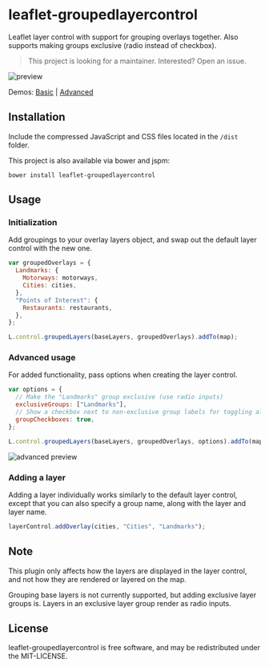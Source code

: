 # leaflet-groupedlayercontrol

Leaflet layer control with support for grouping overlays together.
Also supports making groups exclusive (radio instead of checkbox).

> This project is looking for a maintainer. Interested? Open an issue.

![preview](preview.png)

Demos: [Basic](http://ismyrnow.github.io/leaflet-groupedlayercontrol/example/basic.html) |
[Advanced](http://ismyrnow.github.io/leaflet-groupedlayercontrol/example/advanced.html)

## Installation

Include the compressed JavaScript and CSS files located in the `/dist` folder.

This project is also available via bower and jspm:

```
bower install leaflet-groupedlayercontrol
```

## Usage

### Initialization

Add groupings to your overlay layers object, and swap out the default layer
control with the new one.

```javascript
var groupedOverlays = {
  Landmarks: {
    Motorways: motorways,
    Cities: cities,
  },
  "Points of Interest": {
    Restaurants: restaurants,
  },
};

L.control.groupedLayers(baseLayers, groupedOverlays).addTo(map);
```

### Advanced usage

For added functionality, pass options when creating the layer control.

```javascript
var options = {
  // Make the "Landmarks" group exclusive (use radio inputs)
  exclusiveGroups: ["Landmarks"],
  // Show a checkbox next to non-exclusive group labels for toggling all
  groupCheckboxes: true,
};

L.control.groupedLayers(baseLayers, groupedOverlays, options).addTo(map);
```

![advanced preview](preview-advanced.png)

### Adding a layer

Adding a layer individually works similarly to the default layer control,
except that you can also specify a group name, along with the layer and layer name.

```javascript
layerControl.addOverlay(cities, "Cities", "Landmarks");
```

## Note

This plugin only affects how the layers are displayed in the layer control,
and not how they are rendered or layered on the map.

Grouping base layers is not currently supported, but adding exclusive layer
groups is. Layers in an exclusive layer group render as radio inputs.

## License

leaflet-groupedlayercontrol is free software, and may be redistributed under
the MIT-LICENSE.

